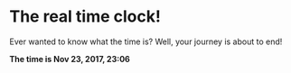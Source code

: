 # The real time clock!

Ever wanted to know what the time is? Well, your journey is about to end!

**The time is Nov 23, 2017, 23:06**